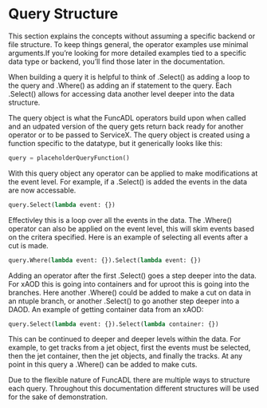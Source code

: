 # Query Structure

This section explains the concepts without assuming a specific backend or file structure. To keep things general, the operator examples use minimal arguments.If you’re looking for more detailed examples tied to a specific data type or backend, you’ll find those later in the documentation.

When building a query it is helpful to think of .Select() as adding a loop to the query and .Where() as adding an if statement to the query. Each .Select() allows for accessing data another level deeper into the data structure.

The query object is what the FuncADL operators build upon when called and an udpated version of the query gets return back ready for another operator or to be passed to ServiceX. The query object is created using a function specific to the datatype, but it generically looks like this:

```python
query = placeholderQueryFunction()
```

With this query object any operator can be applied to make modifications at the event level. For example, if a .Select() is added the events in the data are now accessable.

```python
query.Select(lambda event: {})
```

Effectivley this is a loop over all the events in the data. The .Where() operator can also be applied on the event level, this will skim events based on the critera specified. Here is an example of selecting all events after a cut is made.

```python
query.Where(lambda event: {}).Select(lambda event: {})
```

Adding an operator after the first .Select() goes a step deeper into the data. For xAOD this is going into containers and for uproot this is going into the branches. Here another .Where() could be added to make a cut on data in an ntuple branch, or another .Select() to go another step deeper into a DAOD. An example of getting container data from an xAOD:

```python
query.Select(lambda event: {}).Select(lambda container: {})
```

This can be continued to deeper and deeper levels within the data. For example, to get tracks from a jet object, first the events must be selected, then the jet container, then the jet objects, and finally the tracks. At any point in this query a .Where() can be added to make cuts.

Due to the flexible nature of FuncADL there are multiple ways to structure each query. Throughout this documentation different structures will be used for the sake of demonstration.

